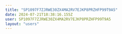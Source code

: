 ```yaml
---
title: "SP1097F7ZJRWE30ZX4MA2RV7EJKP8PRZHFP99T9A5"
date: 2024-07-21T18:38:16.155Z
user: SP1097F7ZJRWE30ZX4MA2RV7EJKP8PRZHFP99T9A5
layout: "users"
---
```

    